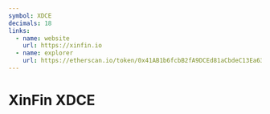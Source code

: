 ```yaml
---
symbol: XDCE
decimals: 18
links:
  - name: website
    url: https://xinfin.io
  - name: explorer
    url: https://etherscan.io/token/0x41AB1b6fcbB2fA9DCEd81aCbdeC13Ea6315F2Bf2
---
```


# XinFin XDCE
